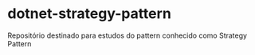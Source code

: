 # dotnet-strategy-pattern

Repositório destinado para estudos do pattern conhecido como Strategy Pattern